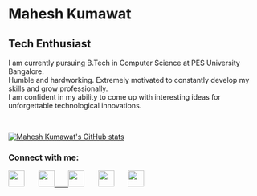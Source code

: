 <!--### Hi there 👋

**MaheshRKumawat/MaheshRKumawat** is a ✨ _special_ ✨ repository because its `README.md` (this file) appears on your GitHub profile.

Here are some ideas to get you started:

- 🔭 I’m currently working on ...
- 🌱 I’m currently learning ...
- 👯 I’m looking to collaborate on ...
- 🤔 I’m looking for help with ...
- 💬 Ask me about ...
- 📫 How to reach me: ...
- 😄 Pronouns: ...
- ⚡ Fun fact: ...
-->

# Mahesh Kumawat
## Tech Enthusiast
I am currently pursuing B.Tech in Computer Science at PES University Bangalore. <br>
Humble and hardworking. Extremely motivated to constantly develop my skills and grow professionally. <br>
I am confident in my ability to come up with interesting ideas for unforgettable technological innovations. <br>
<!-- Here's my [LinkedIn](https://www.linkedin.com/in/mahesh-kumawat-84090919a/) profile. -->

<br>

[![Mahesh Kumawat's GitHub stats](https://github-readme-stats.vercel.app/api?username=MaheshRKumawat&theme=dracula&show_icons=true)](https://github.com/anuraghazra/github-readme-stats)


### Connect with me:
<p align="left">
<a href="https://www.linkedin.com/in/mahesh-kumawat-84090919a/" target="_blank" rel="noreferrer"><img src="https://raw.githubusercontent.com/danielcranney/readme-generator/main/public/icons/socials/linkedin.svg" width="32" height="32" /></a>
&nbsp;&nbsp; &nbsp;&nbsp;
<a href="https://www.instagram.com/mahesh_r_kumawat/" target="_blank" rel="noreferrer"><img src="https://raw.githubusercontent.com/danielcranney/readme-generator/main/public/icons/socials/instagram.svg" width="32" height="32" />
&nbsp;&nbsp; &nbsp;&nbsp;
<a href="https://dev.to/maheshrkumawat" target="_blank" rel="noreferrer"><img src="https://raw.githubusercontent.com/danielcranney/readme-generator/main/public/icons/socials/devdotto-dark.svg" width="32" height="32" /></a>
&nbsp;&nbsp; &nbsp;&nbsp;
<a href="https://medium.com/@maheshkumawat0911" target="_blank" rel="noreferrer"><img src="https://cdn4.iconfinder.com/data/icons/social-media-circle-7/512/Medium_circle-512.png" width="32" height="32" /></a>
&nbsp;&nbsp; &nbsp;&nbsp;
<a href="https://twitter.com/MaheshK27715777" target="_blank" rel="noreferrer"><img src="https://raw.githubusercontent.com/danielcranney/readme-generator/main/public/icons/socials/twitter.svg" width="32" height="32" /></a></p>